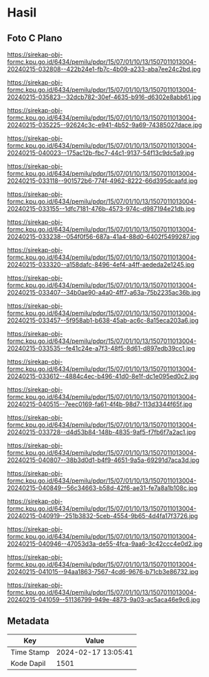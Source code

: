 # Hasil

## Foto C Plano

https://sirekap-obj-formc.kpu.go.id/6434/pemilu/pdpr/15/07/01/10/13/1507011013004-20240215-032808--422b24e1-fb7c-4b09-a233-aba7ee24c2bd.jpg

https://sirekap-obj-formc.kpu.go.id/6434/pemilu/pdpr/15/07/01/10/13/1507011013004-20240215-035823--32dcb782-30ef-4635-b916-d6302e8abb61.jpg

https://sirekap-obj-formc.kpu.go.id/6434/pemilu/pdpr/15/07/01/10/13/1507011013004-20240215-035225--92624c3c-e941-4b52-9a69-74385027dace.jpg

https://sirekap-obj-formc.kpu.go.id/6434/pemilu/pdpr/15/07/01/10/13/1507011013004-20240215-040023--175ac12b-fbc7-44c1-9137-54f13c9dc5a9.jpg

https://sirekap-obj-formc.kpu.go.id/6434/pemilu/pdpr/15/07/01/10/13/1507011013004-20240215-033118--901572b6-774f-4962-8222-66d395dcaafd.jpg

https://sirekap-obj-formc.kpu.go.id/6434/pemilu/pdpr/15/07/01/10/13/1507011013004-20240215-033155--1dfc7181-476b-4573-974c-d987194e21db.jpg

https://sirekap-obj-formc.kpu.go.id/6434/pemilu/pdpr/15/07/01/10/13/1507011013004-20240215-033238--054f0f56-687a-41a4-88d0-6402f5499287.jpg

https://sirekap-obj-formc.kpu.go.id/6434/pemilu/pdpr/15/07/01/10/13/1507011013004-20240215-033320--a158dafc-8496-4ef4-a4ff-aededa2e1245.jpg

https://sirekap-obj-formc.kpu.go.id/6434/pemilu/pdpr/15/07/01/10/13/1507011013004-20240215-033407--34b0ae90-a4a0-4ff7-a63a-75b2235ac36b.jpg

https://sirekap-obj-formc.kpu.go.id/6434/pemilu/pdpr/15/07/01/10/13/1507011013004-20240215-033457--5f958ab1-b638-45ab-ac6c-8a15eca203a6.jpg

https://sirekap-obj-formc.kpu.go.id/6434/pemilu/pdpr/15/07/01/10/13/1507011013004-20240215-033535--fe41c24e-a7f3-48f5-8d61-d897edb39cc1.jpg

https://sirekap-obj-formc.kpu.go.id/6434/pemilu/pdpr/15/07/01/10/13/1507011013004-20240215-033612--4884c4ec-b496-41d0-8e1f-dc1e095ed0c2.jpg

https://sirekap-obj-formc.kpu.go.id/6434/pemilu/pdpr/15/07/01/10/13/1507011013004-20240215-040515--7eec0169-fa61-4f4b-98d7-113d3344f65f.jpg

https://sirekap-obj-formc.kpu.go.id/6434/pemilu/pdpr/15/07/01/10/13/1507011013004-20240215-033728--d4d53b84-148b-4835-9af5-f7fb6f7a2ac1.jpg

https://sirekap-obj-formc.kpu.go.id/6434/pemilu/pdpr/15/07/01/10/13/1507011013004-20240215-040807--38b3d0d1-b4f9-4651-9a5a-69291d7aca3d.jpg

https://sirekap-obj-formc.kpu.go.id/6434/pemilu/pdpr/15/07/01/10/13/1507011013004-20240215-040849--56c34663-b58d-42f6-ae31-fe7a8a1b108c.jpg

https://sirekap-obj-formc.kpu.go.id/6434/pemilu/pdpr/15/07/01/10/13/1507011013004-20240215-040919--251b3832-5ceb-4554-9b65-4d4fa17f3726.jpg

https://sirekap-obj-formc.kpu.go.id/6434/pemilu/pdpr/15/07/01/10/13/1507011013004-20240215-040946--47053d3a-de55-4fca-9aa6-3c42ccc4e0d2.jpg

https://sirekap-obj-formc.kpu.go.id/6434/pemilu/pdpr/15/07/01/10/13/1507011013004-20240215-041015--94aa1863-7567-4cd6-9676-b71cb3e86732.jpg

https://sirekap-obj-formc.kpu.go.id/6434/pemilu/pdpr/15/07/01/10/13/1507011013004-20240215-041059--51136799-949e-4873-9a03-ac5aca46e9c6.jpg


## Metadata

| Key        | Value               |
| ---------- | ------------------- |
| Time Stamp | 2024-02-17 13:05:41 |
| Kode Dapil | 1501                |



